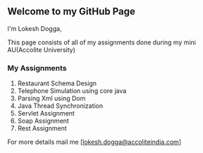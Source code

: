 ## Welcome to my GitHub Page
 
I'm Lokesh Dogga,

This page consists of all of my assignments done during my mini AU(Accolite University) 

### My Assignments

<ol> 
<li><a href="https://github.com/LokeshDogga/Restaurant_Database" style="text-decoration:none">Restaurant Schema Design</a></li>
<li><a href = "https://github.com/LokeshDogga/Telephone-Simulator" style="text-decoration:none">Telephone Simulation using core java</a></li>
<li><a href = "https://github.com/LokeshDogga/Xml_Parsing_Using_Dom" style="text-decoration:none">Parsing Xml using Dom</a></li>
<li><a href = "https://github.com/LokeshDogga/Thread_Synchronization" style="text-decoration:none">Java Thread Synchronization</a></li> 
<li><a href = "https://github.com/LokeshDogga/Servlet_Assignment" style="text-decoration:none">Servlet Assignment</a></li> 
<li><a href = "https://github.com/LokeshDogga/Soap_Assignment" style="text-decoration:none">Soap Assignment</a></li> 
<li><a href = "https://github.com/LokeshDogga/Rest_Jax_Rs_Assignment" style="text-decoration:none">Rest Assignment</a></li> 

</ol>


For more details mail me [lokesh.dogga@accoliteindia.com]
